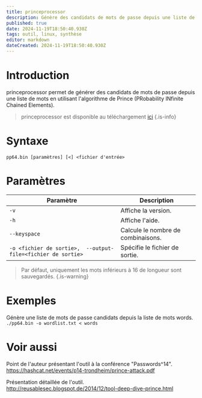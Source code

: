 ```yaml
---
title: princeprocessor
description: Génère des candidats de mots de passe depuis une liste de mots en utilisant l'algorithme de Prince (PRobability INfinite Chained Elements).
published: true
date: 2024-11-19T18:50:40.930Z
tags: outil, linux, synthèse
editor: markdown
dateCreated: 2024-11-19T18:50:40.930Z
---
```


# Introduction

princeprocessor permet de générer des candidats de mots de passe depuis une liste de mots en utilisant l'algorithme de Prince (PRobability INfinite Chained Elements).

> princeprocessor est disponible au téléchargement [ici](https://github.com/hashcat/princeprocessor)
> {.is-info}

# Syntaxe

`pp64.bin [paramètres] [<] <fichier d'entrée>`

# Paramètres

| Paramètre                                                    | Description                        |
| ------------------------------------------------------------ | ---------------------------------- |
| `-v`                                                         | Affiche la version.                |
| `-h`                                                         | Affiche l'aide.                    |
| `--keyspace`                                                 | Calcule le nombre de combinaisons. |
| `-o <fichier de sortie>,  --output-file=<fichier de sortie>` | Spécifie le fichier de sortie.     |

> Par défaut, uniquement les mots inférieurs à 16 de longueur sont sauvegardés.
> {.is-warning}

# Exemples

Génère une liste de mots de passe candidats depuis la liste de mots words.
`./pp64.bin -o wordlist.txt < words`

# Voir aussi

Point de l'auteur présentant l'outil à la conférence "Passwords^14".
https://hashcat.net/events/p14-trondheim/prince-attack.pdf

Présentation détaillée de l'outil.
http://reusablesec.blogspot.de/2014/12/tool-deep-dive-prince.html
